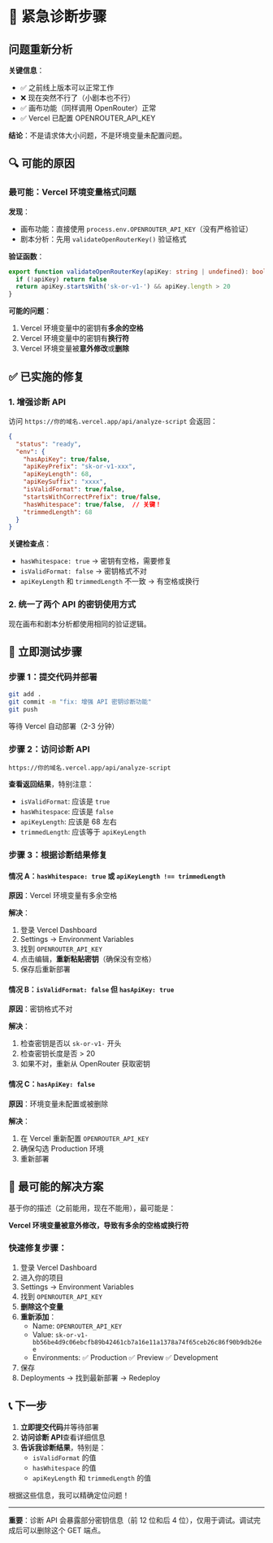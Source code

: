 # 🚨 紧急诊断步骤

## 问题重新分析

**关键信息**：
- ✅ 之前线上版本可以正常工作
- ❌ 现在突然不行了（小剧本也不行）
- ✅ 画布功能（同样调用 OpenRouter）正常
- ✅ Vercel 已配置 OPENROUTER_API_KEY

**结论**：不是请求体大小问题，不是环境变量未配置问题。

## 🔍 可能的原因

### 最可能：Vercel 环境变量格式问题

**发现**：
- 画布功能：直接使用 `process.env.OPENROUTER_API_KEY`（没有严格验证）
- 剧本分析：先用 `validateOpenRouterKey()` 验证格式

**验证函数**：
```typescript
export function validateOpenRouterKey(apiKey: string | undefined): boolean {
  if (!apiKey) return false
  return apiKey.startsWith('sk-or-v1-') && apiKey.length > 20
}
```

**可能的问题**：
1. Vercel 环境变量中的密钥有**多余的空格**
2. Vercel 环境变量中的密钥有**换行符**
3. Vercel 环境变量被**意外修改**或**删除**

## ✅ 已实施的修复

### 1. 增强诊断 API
访问 `https://你的域名.vercel.app/api/analyze-script` 会返回：

```json
{
  "status": "ready",
  "env": {
    "hasApiKey": true/false,
    "apiKeyPrefix": "sk-or-v1-xxx",
    "apiKeyLength": 68,
    "apiKeySuffix": "xxxx",
    "isValidFormat": true/false,
    "startsWithCorrectPrefix": true/false,
    "hasWhitespace": true/false,  // 关键！
    "trimmedLength": 68
  }
}
```

**关键检查点**：
- `hasWhitespace: true` → 密钥有空格，需要修复
- `isValidFormat: false` → 密钥格式不对
- `apiKeyLength` 和 `trimmedLength` 不一致 → 有空格或换行

### 2. 统一了两个 API 的密钥使用方式
现在画布和剧本分析都使用相同的验证逻辑。

## 🧪 立即测试步骤

### 步骤 1：提交代码并部署
```bash
git add .
git commit -m "fix: 增强 API 密钥诊断功能"
git push
```

等待 Vercel 自动部署（2-3 分钟）

### 步骤 2：访问诊断 API
```
https://你的域名.vercel.app/api/analyze-script
```

**查看返回结果**，特别注意：
- `isValidFormat`: 应该是 `true`
- `hasWhitespace`: 应该是 `false`
- `apiKeyLength`: 应该是 68 左右
- `trimmedLength`: 应该等于 `apiKeyLength`

### 步骤 3：根据诊断结果修复

#### 情况 A：`hasWhitespace: true` 或 `apiKeyLength !== trimmedLength`
**原因**：Vercel 环境变量有多余空格

**解决**：
1. 登录 Vercel Dashboard
2. Settings → Environment Variables
3. 找到 `OPENROUTER_API_KEY`
4. 点击编辑，**重新粘贴密钥**（确保没有空格）
5. 保存后重新部署

#### 情况 B：`isValidFormat: false` 但 `hasApiKey: true`
**原因**：密钥格式不对

**解决**：
1. 检查密钥是否以 `sk-or-v1-` 开头
2. 检查密钥长度是否 > 20
3. 如果不对，重新从 OpenRouter 获取密钥

#### 情况 C：`hasApiKey: false`
**原因**：环境变量未配置或被删除

**解决**：
1. 在 Vercel 重新配置 `OPENROUTER_API_KEY`
2. 确保勾选 Production 环境
3. 重新部署

## 🎯 最可能的解决方案

基于你的描述（之前能用，现在不能用），最可能是：

**Vercel 环境变量被意外修改，导致有多余的空格或换行符**

### 快速修复步骤：
1. 登录 Vercel Dashboard
2. 进入你的项目
3. Settings → Environment Variables
4. 找到 `OPENROUTER_API_KEY`
5. **删除这个变量**
6. **重新添加**：
   - Name: `OPENROUTER_API_KEY`
   - Value: `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`
   - Environments: ✅ Production ✅ Preview ✅ Development
7. 保存
8. Deployments → 找到最新部署 → Redeploy

## 📞 下一步

1. **立即提交代码**并等待部署
2. **访问诊断 API**查看详细信息
3. **告诉我诊断结果**，特别是：
   - `isValidFormat` 的值
   - `hasWhitespace` 的值
   - `apiKeyLength` 和 `trimmedLength` 的值

根据这些信息，我可以精确定位问题！

---

**重要**：诊断 API 会暴露部分密钥信息（前 12 位和后 4 位），仅用于调试。调试完成后可以删除这个 GET 端点。

